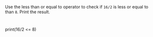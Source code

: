 Use the less than or equal to operator to check if `16/2` is less or equal to than `8`. Print the result.

<codeblock language="python" type="exercise" testMode="fixedInput">
<code>

</code>

<solution>
print(16/2 <= 8)
</solution>
</codeblock>
